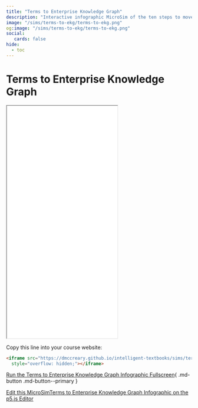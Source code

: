 ```yaml
---
title: "Terms to Enterprise Knowledge Graph"
description: "Interactive infographic MicroSim of the ten steps to move from a simple list of business terms to an agentic EKG"
image: "/sims/terms-to-ekg/terms-to-ekg.png"
og:image: "/sims/terms-to-ekg/terms-to-ekg.png"
social:
   cards: false
hide:
  - toc
---
```

# Terms to Enterprise Knowledge Graph

<iframe src="./main.html" height="630px" scrolling="no" style="overflow: hidden;"></iframe>

Copy this line into your course website:
```html
<iframe src="https://dmccreary.github.io/intelligent-textbooks/sims/terms-to-ekg/mains.html" height="630px" scrolling="no"
  style="overflow: hidden;"></iframe>
```

[Run the Terms to Enterprise Knowledge Graph Infographic Fullscreen](./main.html){ .md-button .md-button--primary }

[Edit this MicroSimTerms to Enterprise Knowledge Graph Infographic on the p5.js Editor](https://editor.p5js.org/dmccreary/sketches/DH-rcSx9i)


